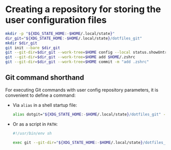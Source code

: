# Creating a repository for storing the user configuration files

```sh
mkdir -p "${XDG_STATE_HOME:-$HOME/.local/state}"
dir_git="${XDG_STATE_HOME:-$HOME/.local/state}/dotfiles_git"
mkdir $dir_git
git init --bare $dir_git
git --git-dir=$dir_git --work-tree=$HOME config --local status.showUntrackedFiles no
git --git-dir=$dir_git --work-tree=$HOME add $HOME/.zshrc
git --git-dir=$dir_git --work-tree=$HOME commit -m "add .zshrc"
```

## Git command shorthand

For executing Git commands with user config repository parameters, it is convenient to define a command:

-   Via `alias` in a shell startup file:
    ```sh
    alias dotgit="${XDG_STATE_HOME:-$HOME/.local/state}/dotfiles_git" --work-tree=$HOME
    ```
-   Or as a script in `PATH`:

    ```sh
    #!/usr/bin/env sh

    exec git --git-dir="${XDG_STATE_HOME:-$HOME/.local/state}/dotfiles_git" --work-tree=$HOME "$@"
    ```
